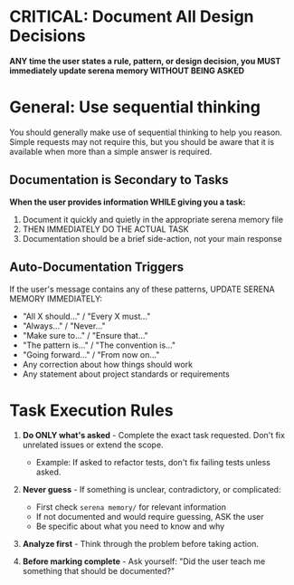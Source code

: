 # CRITICAL: Document All Design Decisions
**ANY time the user states a rule, pattern, or design decision, you MUST immediately update serena memory WITHOUT BEING ASKED**

# General: Use sequential thinking
You should generally make use of sequential thinking to help you reason. Simple requests may not require this, but you should be aware that it is available when more than a simple answer is required.

## Documentation is Secondary to Tasks
**When the user provides information WHILE giving you a task:**
1. Document it quickly and quietly in the appropriate serena memory file
2. THEN IMMEDIATELY DO THE ACTUAL TASK
3. Documentation should be a brief side-action, not your main response

## Auto-Documentation Triggers
If the user's message contains any of these patterns, UPDATE SERENA MEMORY IMMEDIATELY:
- "All X should..." / "Every X must..."
- "Always..." / "Never..."
- "Make sure to..." / "Ensure that..."
- "The pattern is..." / "The convention is..."
- "Going forward..." / "From now on..."
- Any correction about how things should work
- Any statement about project standards or requirements

# Task Execution Rules

1. **Do ONLY what's asked** - Complete the exact task requested. Don't fix unrelated issues or extend the scope.
   - Example: If asked to refactor tests, don't fix failing tests unless asked.

2. **Never guess** - If something is unclear, contradictory, or complicated:
   - First check `serena memory/` for relevant information
   - If not documented and would require guessing, ASK the user
   - Be specific about what you need to know and why

3. **Analyze first** - Think through the problem before taking action.

4. **Before marking complete** - Ask yourself: "Did the user teach me something that should be documented?"
